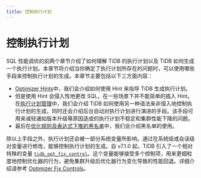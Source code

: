 ```yaml
---
title: 控制执行计划
---
```


# 控制执行计划

SQL 性能调优的前两个章节介绍了如何理解 TiDB 的执行计划以及 TiDB 如何生成一个执行计划。本章节将介绍当你确定了执行计划所存在的问题时，可以使用哪些手段来控制执行计划的生成。本章节主要包括以下三方面内容：

- [Optimizer Hints](/optimizer-hints.md)中，我们会介绍如何使用 Hint 来指导 TiDB 生成执行计划。
- 但是使用 Hint 会侵入性地更改 SQL，在一些场景下并不能简单的插入 Hint。在[执行计划管理](/sql-plan-management.md)中，我们会介绍 TiDB 如何使用另一种语法来非侵入地控制执行计划的生成，同时还会介绍后台自动对执行计划进行演进的手段。该手段可用来减轻诸如版本升级等原因造成的执行计划不稳定和集群性能下降的问题。
- 最后在[优化规则及表达式下推的黑名单](/blocklist-control-plan.md)中，我们会介绍黑名单的使用。

除以上手段之外，执行计划还会被一部分系统变量所影响。通过在系统级或会话级对变量进行修改，能够控制执行计划的生成。自 v7.1.0 起，TiDB 引入了一个相对特殊的变量 [`tidb_opt_fix_control`](/system-variables.md#tidb_opt_fix_control-从-v710-版本开始引入)。这个变量能够接受多个控制项，用来更细粒度地控制优化器的行为，避免集群升级后优化器行为变化导致的性能回退。详细介绍请参考 [Optimizer Fix Controls](/optimizer-fix-controls.md)。
